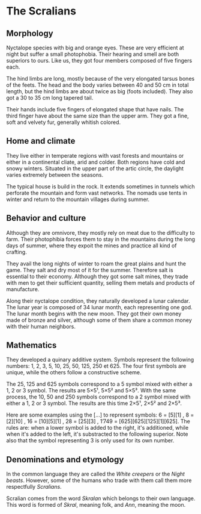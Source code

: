 # The Scralians

## Morphology
Nyctalope species with big and orange eyes. These are very efficient at night but suffer a small photophobia. Their hearing and smell are both superiors to ours. Like us, they got four members composed of five fingers each.

The hind limbs are long, mostly because of the very elongated tarsus bones of the feets. The head and the body varies between 40 and 50 cm in total length, but the hind limbs are about twice as big (foots included). They also got a 30 to 35 cm long tapered tail.

Their hands include five fingers of elongated shape that have nails. The third finger have about the same size than the upper arm. They got a fine, soft and velvety fur, generally whitish colored.

## Home and climate
They live either in temperate regions with vast forests and mountains or either in a continental cliate, arid and colder. Both regions have cold and snowy winters. Situated in the upper part of the artic circle, the daylight varies extremely between the seasons.

The typical house is build in the rock. It extends sometimes in tunnels which perforate the mountain and form vast networks. The nomads use tents in winter and return to the mountain villages during summer.

## Behavior and culture
Although they are omnivore, they mostly rely on meat due to the difficulty to farm. Their photophibia forces them to stay in the mountains during the long days of summer, where they expoit the mines and practice all kind of crafting.

They avail the long nights of winter to roam the great plains and hunt the game. They salt and dry most of it for the summer. Therefore salt is essential to their economy. Although they got some salt mines, they trade with men to get their sufficient quantity, selling them metals and products of manufacture.

Along their nyctalope condition, they naturally developed a lunar calendar. The lunar year is composed of 34 lunar month, each representing one god. The lunar month begins with the new moon. They got their own money made of bronze and silver, although some of them share a common money with their human neighbors.

## Mathematics
They developed a quinary additive system. Symbols represent the following numbers: 1, 2, 3, 5, 10, 25, 50, 125, 250 et 625. The four first symbols are unique, while the others follow a constructive scheme.

The 25, 125 and 625 symbols correspond to a 5 symbol mixed with either a 1, 2 or 3 symbol. The results are 5×5¹, 5×5² and 5×5³. With the same process, the 10, 50 and 250 symbols correspond to a 2 symbol mixed with either a 1, 2 or 3 symbol. The results are this time 2×5¹, 2×5² and 2×5³.

Here are some examples using the [...] to represent symbols: 6 = [5][1] , 8 = [2][10] , 16 = [10][5][1] , 28 = [25][3] , 1’749 = [625][625][125][1][625]. The rules are: when a lower symbol is added to the right, it's additioned, while when it's added to the left, it's substracted to the following superior. Note also that the symbol representing 3 is only used for its own number.

## Denominations and etymology
In the common language they are called the _White creepers_ or the _Night beasts_. However, some of the humans who trade with them call them more respectfully _Scralians_.

Scralian comes from the word _Skralan_ which belongs to their own language. This word is formed of _Skral_, meaning folk, and _Ann_, meaning the moon.

